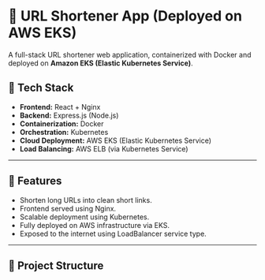 # 🔗 URL Shortener App (Deployed on AWS EKS)

A full-stack URL shortener web application, containerized with Docker and deployed on **Amazon EKS (Elastic Kubernetes Service)**.

## 🧠 Tech Stack

- **Frontend:** React + Nginx
- **Backend:** Express.js (Node.js)
- **Containerization:** Docker
- **Orchestration:** Kubernetes
- **Cloud Deployment:** AWS EKS (Elastic Kubernetes Service)
- **Load Balancing:** AWS ELB (via Kubernetes Service)


---

## 🚀 Features

- Shorten long URLs into clean short links.
- Frontend served using Nginx.
- Scalable deployment using Kubernetes.
- Fully deployed on AWS infrastructure via EKS.
- Exposed to the internet using LoadBalancer service type.

---

## 📂 Project Structure

